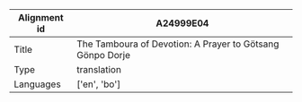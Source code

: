 |Alignment id | A24999E04
| --- | --- 
|Title | The Tamboura of Devotion: A Prayer to Götsang Gönpo Dorje 
|Type | translation
|Languages | ['en', 'bo']